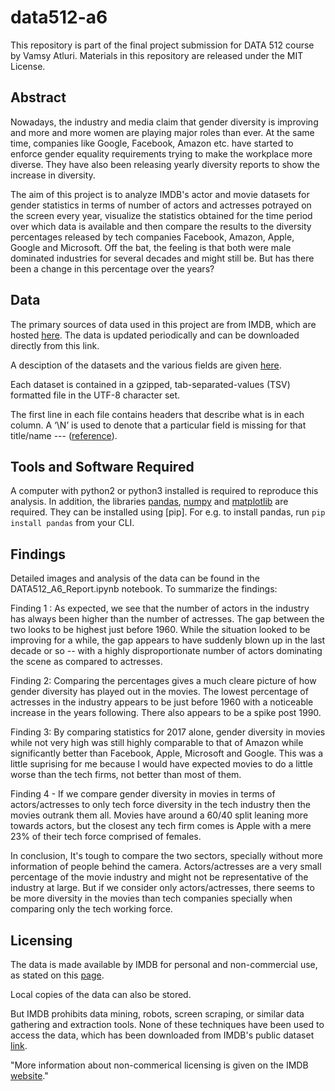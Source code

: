# data512-a6

This repository is part of the final project submission for DATA 512 course by Vamsy Atluri. Materials in this repository are released under the MIT License.

## Abstract

Nowadays, the industry and media claim that gender diversity is improving and more and more women are playing major roles than ever. At the same time, companies like Google, Facebook, Amazon etc. have started to enforce gender equality requirements trying to make the workplace more diverse. They have also been releasing yearly diversity reports to show the increase in diversity.

The aim of this project is to analyze IMDB's actor and movie datasets for gender statistics in terms of number of actors and actresses potrayed on the screen every year, visualize the statistics obtained for the time period over which data is available and then compare the results to the diversity percentages released by tech companies Facebook, Amazon, Apple, Google and Microsoft. Off the bat, the feeling is that both were male dominated industries for several decades and might still be. But has there been a change in this percentage over the years?


## Data

The primary sources of data used in this project are from IMDB, which are hosted [here](https://datasets.imdbws.com/). The data is updated periodically and can be downloaded directly from this link.

A desciption of the datasets and the various fields are given [here](https://www.imdb.com/interfaces/). 

Each dataset is contained in a gzipped, tab-separated-values (TSV) formatted file in the UTF-8 character set. 

The first line in each file contains headers that describe what is in each column. A ‘\\N’ is used to denote that a particular field is missing for that title/name --- ([reference](https://www.imdb.com/interfaces/)).

## Tools and Software Required

A computer with python2 or python3 installed is required to reproduce this analysis. In addition, the libraries [pandas](https://pandas.pydata.org/), [numpy](http://www.numpy.org/) and [matplotlib](https://matplotlib.org/) are required. They can be installed using [pip]. For e.g. to install pandas, run  ```pip install pandas``` from your CLI.

## Findings

Detailed images and analysis of the data can be found in the DATA512_A6_Report.ipynb notebook. To summarize the findings:

Finding 1 : As expected, we see that the number of actors in the industry has always been higher than the number of actresses. The gap between the two looks to be highest just before 1960. While the situation looked to be improving for a while, the gap appears to have suddenly blown up in the last decade or so -- with a highly disproportionate number of actors dominating the scene as compared to actresses.

Finding 2: Comparing the percentages gives a much cleare picture of how gender diversity has played out in the movies. The lowest percentage of actresses in the industry appears to be just before 1960 with a noticeable increase in the years following. There also appears to be a spike post 1990.

Finding 3: By comparing statistics for 2017 alone, gender diversity in movies while not very high was still highly comparable to that of Amazon while significantly better than Facebook, Apple, Microsoft and Google. This was a little suprising for me because I would have expected movies to do a little worse than the tech firms, not better than most of them.

Finding 4 - If we compare gender diversity in movies in terms of actors/actresses to only tech force diversity in the tech industry then the movies outrank them all. Movies have around a 60/40 split leaning more towards actors, but the closest any tech firm comes is Apple with a mere 23% of their tech force comprised of females.

In conclusion, It's tough to compare the two sectors, specially without more information of people behind the camera. Actors/actresses are a very small percentage of the movie industry and might not be representative of the industry at large. But if we consider only actors/actresses, there seems to be more diversity in the movies than tech companies specially when comparing only the tech working force.

## Licensing

The data is made available by IMDB for personal and non-commercial use, as stated on this [page](https://www.imdb.com/interfaces/).

Local copies of the data can also be stored.  

But IMDB prohibits data mining, robots, screen scraping, or similar data gathering and extraction tools. None of these techniques have been used to access the data, which has been downloaded from IMDB's public dataset [link](https://datasets.imdbws.com/).

"More information about non-commerical licensing is given on the IMDB [website](https://help.imdb.com/article/imdb/general-information/can-i-use-imdb-data-in-my-software/G5JTRESSHJBBHTGX?pf_rd_m=A2FGELUUNOQJNL&pf_rd_p=3aefe545-f8d3-4562-976a-e5eb47d1bb18&pf_rd_r=BMZ4YZDQZXG5J9Y3H7RJ&pf_rd_s=center-1&pf_rd_t=60601&pf_rd_i=interfaces&ref_=fea_mn_lk1#)."
